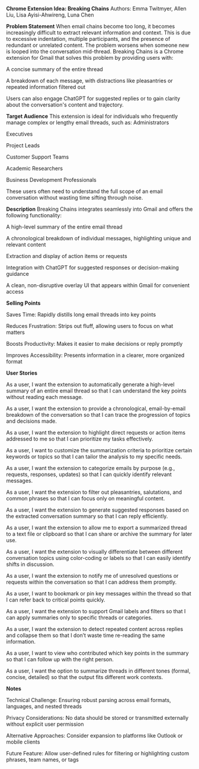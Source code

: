 **Chrome Extension Idea: Breaking Chains**
Authors: Emma Twitmyer, Allen Liu, Lisa Ayisi-Ahwireng, Luna Chen

**Problem Statement**
When email chains become too long, it becomes increasingly difficult to extract relevant information and context. This is due to excessive indentation, multiple participants, and the presence of redundant or unrelated content. The problem worsens when someone new is looped into the conversation mid-thread.
Breaking Chains is a Chrome extension for Gmail that solves this problem by providing users with:

  A concise summary of the entire thread
  
  A breakdown of each message, with distractions like pleasantries or repeated information filtered out
  
  Users can also engage ChatGPT for suggested replies or to gain clarity about the conversation's content and trajectory.

**Target Audience**
This extension is ideal for individuals who frequently manage complex or lengthy email threads, such as:
  Administrators
  
  Executives
  
  Project Leads
  
  Customer Support Teams
  
  Academic Researchers
  
  Business Development Professionals
  
  These users often need to understand the full scope of an email conversation without wasting time sifting through noise.

**Description**
Breaking Chains integrates seamlessly into Gmail and offers the following functionality:
  
  A high-level summary of the entire email thread
  
  A chronological breakdown of individual messages, highlighting unique and relevant content
  
  Extraction and display of action items or requests
  
  Integration with ChatGPT for suggested responses or decision-making guidance
  
  A clean, non-disruptive overlay UI that appears within Gmail for convenient access

**Selling Points**

  Saves Time: Rapidly distills long email threads into key points
  
  Reduces Frustration: Strips out fluff, allowing users to focus on what matters
  
  Boosts Productivity: Makes it easier to make decisions or reply promptly
  
  Improves Accessibility: Presents information in a clearer, more organized format

**User Stories**

  As a user, I want the extension to automatically generate a high-level summary of an entire email thread so that I can understand the key points without reading each message.
  
  As a user, I want the extension to provide a chronological, email-by-email breakdown of the conversation so that I can trace the progression of topics and decisions made.
  
  As a user, I want the extension to highlight direct requests or action items addressed to me so that I can prioritize my tasks effectively.
  
  As a user, I want to customize the summarization criteria to prioritize certain keywords or topics so that I can tailor the analysis to my specific needs.
  
  As a user, I want the extension to categorize emails by purpose (e.g., requests, responses, updates) so that I can quickly identify relevant messages.
  
  As a user, I want the extension to filter out pleasantries, salutations, and common phrases so that I can focus only on meaningful content.
  
  As a user, I want the extension to generate suggested responses based on the extracted conversation summary so that I can reply efficiently.
  
  As a user, I want the extension to allow me to export a summarized thread to a text file or clipboard so that I can share or archive the summary for later use.
  
  As a user, I want the extension to visually differentiate between different conversation topics using color-coding or labels so that I can easily identify shifts in discussion.
  
  As a user, I want the extension to notify me of unresolved questions or requests within the conversation so that I can address them promptly.
  
  As a user, I want to bookmark or pin key messages within the thread so that I can refer back to critical points quickly.
  
  As a user, I want the extension to support Gmail labels and filters so that I can apply summaries only to specific threads or categories.
  
  As a user, I want the extension to detect repeated content across replies and collapse them so that I don’t waste time re-reading the same information.
  
  As a user, I want to view who contributed which key points in the summary so that I can follow up with the right person.
  
  As a user, I want the option to summarize threads in different tones (formal, concise, detailed) so that the output fits different work contexts.

**Notes**

Technical Challenge: Ensuring robust parsing across email formats, languages, and nested threads

Privacy Considerations: No data should be stored or transmitted externally without explicit user permission

Alternative Approaches: Consider expansion to platforms like Outlook or mobile clients

Future Feature: Allow user-defined rules for filtering or highlighting custom phrases, team names, or tags
